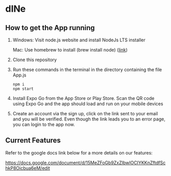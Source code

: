 # dINe


## **How to get the App running**

1. Windows: Visit node.js website and install NodeJs LTS installer 

   Mac: Use homebrew to install (brew install node) ([link](https://formulae.brew.sh/formula/node))
   
2. Clone this repository 

3. Run these commands in the terminal in the directory containing the file App.js
    ```
    npm i
    npm start
    ```
4. Install Expo Go from the App Store or Play Store. Scan the QR code using Expo Go and the app should load and run on your mobile devices

5. Create an account via the sign up, click on the link sent to your email and you will be verified. Even though the link leads you to an error page, you can login to the app now.

## **Current Features**

Refer to the google docs link below for a more details on our features:

https://docs.google.com/document/d/15MeZFoGb9ZxZIbwlOCIYKKnZftdfSchkP8Oicbua6eM/edit

